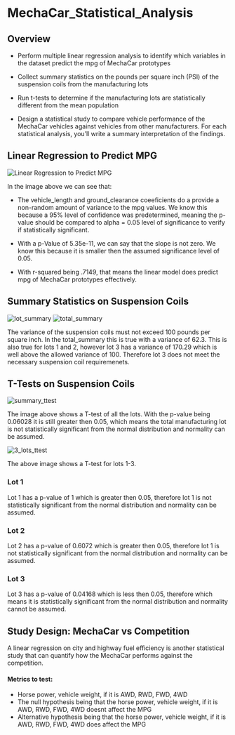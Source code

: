# MechaCar_Statistical_Analysis

## Overview

* Perform multiple linear regression analysis to identify which variables in the dataset predict the mpg of MechaCar prototypes

* Collect summary statistics on the pounds per square inch (PSI) of the suspension coils from the manufacturing lots

* Run t-tests to determine if the manufacturing lots are statistically different from the mean population

* Design a statistical study to compare vehicle performance of the MechaCar vehicles against vehicles from other manufacturers. For each statistical analysis, you’ll write a summary interpretation of the findings.

## Linear Regression to Predict MPG

![Linear Regression to Predict MPG](https://user-images.githubusercontent.com/94339449/162590080-781df7ed-6f1e-4f46-9de0-588b3b587573.png)

In the image above we can see that:

* The vehicle_length and ground_clearance coeeficients do a provide a non-random amount of variance to the mpg values. We know this because a 95% level of confidence was predetermined, meaning the p-value should be compared to alpha = 0.05 level of significance to verify if statistically significant.

* With a p-Value of 5.35e-11, we can say that the slope is not zero. We know this because it is smaller then the assumed significance level of 0.05.

* With r-squared being .7149, that means the linear model does predict mpg of MechaCar prototypes effectively.

## Summary Statistics on Suspension Coils

![lot_summary](https://user-images.githubusercontent.com/94339449/162595316-8da6a661-6b49-4a01-a5e8-97d4c8601dae.png)
![total_summary](https://user-images.githubusercontent.com/94339449/162595326-2a22f7c4-9767-4b21-95c7-ec74d666f09e.png)

The variance of the suspension coils must not exceed 100 pounds per square inch. In the total_summary this is true with a variance of 62.3. This is also true for lots 1 and 2, however lot 3 has a variance of 170.29 which is well above the allowed variance of 100. Therefore lot 3 does not meet the necessary suspension coil requiremenets.

## T-Tests on Suspension Coils

![summary_ttest](https://user-images.githubusercontent.com/94339449/162595758-8f358af9-af0b-47ee-9dda-74982cca0720.png)

The image above shows a T-test of all the lots. With the p-value being 0.06028 it is still greater then 0.05, which means the total manufacturing lot is not statistically significant from the normal distribution and normality can be assumed.

![3_lots_ttest](https://user-images.githubusercontent.com/94339449/162596011-77a7097b-0127-40e6-ac50-52dadeec4ee8.png)

The above image shows a T-test for lots 1-3.

### Lot 1
Lot 1 has a p-value of 1 which is greater then 0.05, therefore lot 1 is not statistically significant from the normal distribution and normality can be assumed.

### Lot 2
Lot 2 has a p-value of 0.6072 which is greater then 0.05, therefore lot 1 is not statistically significant from the normal distribution and normality can be assumed.

### Lot 3
Lot 3 has a p-value of 0.04168 which is less then 0.05, therefore which means it is statistically significant from the normal distribution and normality cannot be assumed.

## Study Design: MechaCar vs Competition
A linear regression on city and highway fuel efficiency is another statistical study that can quantify how the MechaCar performs against the competition.

#### Metrics to test:
* Horse power, vehicle weight, if it is AWD, RWD, FWD, 4WD
* The null hypothesis being that the horse power, vehicle weight, if it is AWD, RWD, FWD, 4WD doesnt affect the MPG
* Alternative hypothesis being that the horse power, vehicle weight, if it is AWD, RWD, FWD, 4WD does affect the MPG



